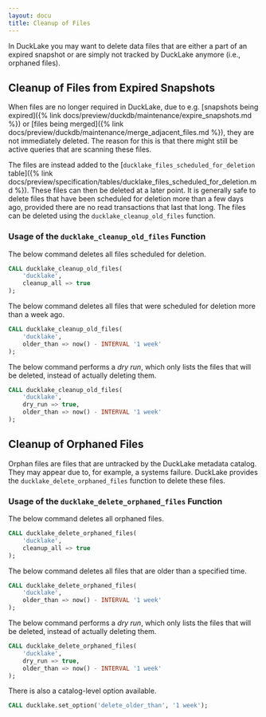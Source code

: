 ```yaml
---
layout: docu
title: Cleanup of Files
---
```


In DuckLake you may want to delete data files that are either a part of an expired snapshot or are simply not tracked by DuckLake anymore (i.e., orphaned files).

## Cleanup of Files from Expired Snapshots

When files are no longer required in DuckLake, due to e.g. [snapshots being expired]({% link docs/preview/duckdb/maintenance/expire_snapshots.md %}) or [files being merged]({% link docs/preview/duckdb/maintenance/merge_adjacent_files.md %}), they are not immediately deleted.
The reason for this is that there might still be active queries that are scanning these files.

The files are instead added to the [`ducklake_files_scheduled_for_deletion` table]({% link docs/preview/specification/tables/ducklake_files_scheduled_for_deletion.md %}).
These files can then be deleted at a later point.
It is generally safe to delete files that have been scheduled for deletion more than a few days ago, provided there are no read transactions that last that long.
The files can be deleted using the `ducklake_cleanup_old_files` function.

### Usage of the `ducklake_cleanup_old_files` Function

The below command deletes all files scheduled for deletion.

```sql
CALL ducklake_cleanup_old_files(
    'ducklake',
    cleanup_all => true
);
```

The below command deletes all files that were scheduled for deletion more than a week ago.

```sql
CALL ducklake_cleanup_old_files(
    'ducklake',
    older_than => now() - INTERVAL '1 week'
);
```

The below command performs a *dry run*, which only lists the files that will be deleted, instead of actually deleting them.

```sql
CALL ducklake_cleanup_old_files(
    'ducklake',
    dry_run => true,
    older_than => now() - INTERVAL '1 week'
);
```

## Cleanup of Orphaned Files

Orphan files are files that are untracked by the DuckLake metadata catalog. They may appear due to, for example, a systems failure. DuckLake provides the `ducklake_delete_orphaned_files` function to delete these files.

### Usage of the `ducklake_delete_orphaned_files` Function

The below command deletes all orphaned files.

```sql
CALL ducklake_delete_orphaned_files(
    'ducklake',
    cleanup_all => true
);
```

The below command deletes all files that are older than a specified time.

```sql
CALL ducklake_delete_orphaned_files(
    'ducklake',
    older_than => now() - INTERVAL '1 week'
);
```

The below command performs a *dry run*, which only lists the files that will be deleted, instead of actually deleting them.

```sql
CALL ducklake_delete_orphaned_files(
    'ducklake',
    dry_run => true,
    older_than => now() - INTERVAL '1 week'
);
```

There is also a catalog-level option available.

```sql
CALL ducklake.set_option('delete_older_than', '1 week');
```
